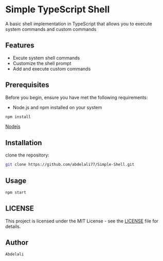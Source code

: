 # Simple TypeScript Shell
A basic shell implementation in TypeScript that allows you to execute system commands and custom commands

## Features

- Excute system shell commands
- Customize the shell prompt
- Add and execute custom commands

## Prerequisites
Before you begin, ensure you have met the following requirements:

- Node.js and npm installed on your system

```bash
npm install
```

[Nodejs](https://nodejs.org/en)

## Installation
clone the repository:
```bash
git clone https://github.com/abdelali77/Simple-Shell.git
```

## Usage
```bash
npm start
```

## LICENSE
This project is licensed under the MIT License - see the [LICENSE](LICENSE) file for details.
## Author
`Abdelali`